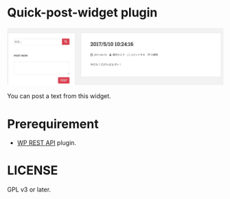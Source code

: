 # Quick-post-widget plugin

![image.jpg](image.jpg)

You can post a text from this widget.

# Prerequirement

 - [WP REST API](https://ja.wordpress.org/plugins/rest-api/) plugin.

# LICENSE

GPL v3 or later.

